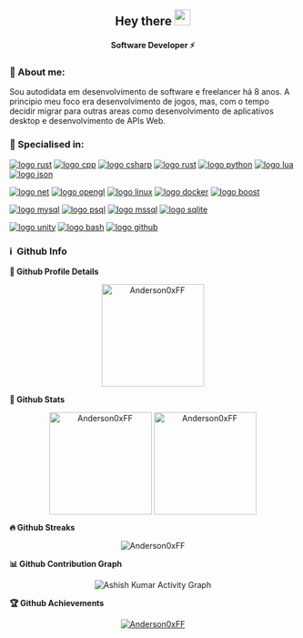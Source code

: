 <h2 align="center">
  Hey there <img src="https://media.giphy.com/media/hvRJCLFzcasrR4ia7z/giphy.gif" width="28"> 
</h2>

<h4 align='center'>
  Software Developer ⚡
</h4>

<h3>🧑 About me:</h3>
<p>
Sou autodidata em desenvolvimento de software e freelancer há 8 anos. A principio meu foco era desenvolvimento de jogos, mas, com o tempo decidir migrar para outras areas como desenvolvimento de aplicativos desktop e desenvolvimento de APIs Web. </p>


<h3>🥇 Specialised in:</h3>

[![logo rust](https://img.shields.io/badge/C-0f50db?style=for-the-badge&logo=c&logoColor=ffffff)](#)
[![logo cpp](https://img.shields.io/badge/Cxx-7c1bde?style=for-the-badge&logo=cplusplus&logoColor=ffffff)](#)
[![logo csharp](https://img.shields.io/badge/C_Sharp-934ed9?style=for-the-badge&logo=cSHARP&logoColor=ffffff)](#)
[![logo rust](https://img.shields.io/badge/Rust-eb5510?style=for-the-badge&logo=rust&logoColor=ffffff)](#)
[![logo python](https://img.shields.io/badge/python-106feb?style=for-the-badge&logo=python&logoColor=ffffff)](#)
[![logo lua](https://img.shields.io/badge/LUA-106feb?style=for-the-badge&logo=lua&logoColor=ffffff)](#)
[![logo json](https://img.shields.io/badge/json-5E5C5C?style=for-the-badge&logo=json&logoColor=white)](#)

[![logo net](https://img.shields.io/badge/.net-7c1bde?style=for-the-badge&logo=dotnet&logoColor=ffffff)](#)
[![logo opengl](https://img.shields.io/badge/OpenGL-0979ad?style=for-the-badge&logo=opengl&logoColor=ffffff)](#)
[![logo linux](https://img.shields.io/badge/Linux-106feb?style=for-the-badge&logo=linux&logoColor=ffffff)](#)
[![logo docker](https://img.shields.io/badge/Docker-106feb?style=for-the-badge&logo=docker&logoColor=ffffff)](#)
[![logo boost](https://img.shields.io/badge/Boost_Cpp-07405E?style=for-the-badge&logo=boost&logoColor=white)](#)


[![logo mysql](https://img.shields.io/badge/mysql-ff8903?style=for-the-badge&logo=mysql&logoColor=white)](#)
[![logo psql](https://img.shields.io/badge/PSQL-02569B?style=for-the-badge&logo=PostgreSQL&logoColor=white)](#)
[![logo mssql](https://img.shields.io/badge/MSSQL-e03f4a?style=for-the-badge&logo=MicrosoftSQLServer&logoColor=white)](#)
[![logo sqlite](https://img.shields.io/badge/SQLite-07405E?style=for-the-badge&logo=sqlite&logoColor=white)](#)


[![logo unity](https://img.shields.io/badge/Unity-232423?style=for-the-badge&logo=unity&logoColor=white)](#)
[![logo bash](https://img.shields.io/badge/bash-232423?style=for-the-badge&logo=shell&logoColor=white)](#)
[![logo github](https://img.shields.io/badge/GitHub-100000?style=for-the-badge&logo=github&logoColor=white)](#)


<h3>ℹ️ &nbsp;Github Info</h3>
	
  <summary><b>🔎 Github Profile Details</b></summary>
<p align="center"><img height="180em" src="https://github-profile-summary-cards.vercel.app/api/cards/profile-details?username=Anderson0xFF&theme=github_dark" alt="Anderson0xFF" align = "center"/></p>

  <summary><b> 🔭 Github Stats</b></summary>
<p align="center"><img height="180em" src="https://github-readme-stats.vercel.app/api?username=Anderson0xFF&hide_border=true&count_private=true&show_icons=true&theme=radical" alt="Anderson0xFF" align = "center"/>
<img height="180em" src="https://github-readme-stats.vercel.app/api/top-langs?username=Anderson0xFF&show_icons=true&locale=en&layout=compact&hide_border=true&theme=radical" alt="Anderson0xFF" align = "center"/></p>

 <summary><b>🔥 Github Streaks</b></summary>
<p align="center"><img src="https://github-readme-streak-stats.herokuapp.com/?user=Anderson0xFF&theme=black-ice&hide_border=true&stroke=0000&background=0D1117&ring=e05397&fire=e05397&currStreakLabel=e05397" alt="Anderson0xFF" /></p>

<summary><b>📊 Github Contribution Graph</b></summary>
<p align="center"<a href="#"><img alt="Ashish Kumar Activity Graph" src="https://activity-graph.herokuapp.com/graph?username=Anderson0xFF&bg_color=0D1117&color=e05397&line=e05397&point=FFFFFF&hide_border=true&" /></a></p>
<!-- </details>
<details>    -->
 <summary><b>🏆 Github Achievements</b></summary>
<p align="center"> <a href="https://github.com/Anderson0xFF"><img src="https://github-profile-trophy.vercel.app/?username=Anderson0xFF&margin-w=5&theme=radical" alt="Anderson0xFF" /></a> </p>
<br>
